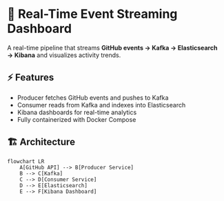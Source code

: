 # 🚀 Real-Time Event Streaming Dashboard

A real-time pipeline that streams **GitHub events → Kafka → Elasticsearch → Kibana** and visualizes activity trends.  

## ⚡ Features
- Producer fetches GitHub events and pushes to Kafka  
- Consumer reads from Kafka and indexes into Elasticsearch  
- Kibana dashboards for real-time analytics  
- Fully containerized with Docker Compose  

## 🏗️ Architecture
```mermaid
flowchart LR
    A[GitHub API] --> B[Producer Service]
    B --> C[Kafka]
    C --> D[Consumer Service]
    D --> E[Elasticsearch]
    E --> F[Kibana Dashboard]
